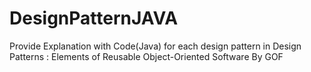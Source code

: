 # DesignPatternJAVA
Provide Explanation with Code(Java) for each design pattern in Design Patterns : Elements of Reusable Object-Oriented Software By GOF
